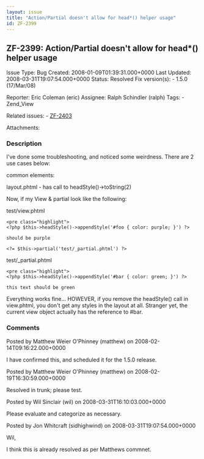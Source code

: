 ```yaml
---
layout: issue
title: "Action/Partial doesn't allow for head*() helper usage"
id: ZF-2399
---
```


ZF-2399: Action/Partial doesn't allow for head\*() helper usage
---------------------------------------------------------------

 Issue Type: Bug Created: 2008-01-09T01:39:31.000+0000 Last Updated: 2008-03-31T19:07:54.000+0000 Status: Resolved Fix version(s): - 1.5.0 (17/Mar/08)
 
 Reporter:  Eric Coleman (eric)  Assignee:  Ralph Schindler (ralph)  Tags: - Zend\_View
 
 Related issues: - [ZF-2403](/issues/browse/ZF-2403)
 
 Attachments: 
### Description

I've done some troubleshooting, and noticed some weirdness. There are 2 use cases below:

common elements:

layout.phtml - has call to headStyle()->toString(2)

Now, if my View & partial look like the following:

test/view.phtml

 
    <pre class="highlight">
    <?php $this->headStyle()->appendStyle('#foo { color: purple; }') ?>
    


`should be purple`

    <?= $this->partial('test/_partial.phtml') ?>

test/\_partial.phtml

 
    <pre class="highlight">
    <?php $this->headStyle()->appendStyle('#bar { color: green; }') ?>
    


`this text should be green`


Everything works fine... HOWEVER, if you remove the headStyle() call in view.phtml, you don't get any styles in the layout at all. Stranger yet, the current view object actually has the reference to #bar.

 

 

### Comments

Posted by Matthew Weier O'Phinney (matthew) on 2008-02-14T09:16:22.000+0000

I have confirmed this, and scheduled it for the 1.5.0 release.

 

 

Posted by Matthew Weier O'Phinney (matthew) on 2008-02-19T16:30:59.000+0000

Resolved in trunk; please test.

 

 

Posted by Wil Sinclair (wil) on 2008-03-31T16:10:03.000+0000

Please evaluate and categorize as necessary.

 

 

Posted by Jon Whitcraft (sidhighwind) on 2008-03-31T19:07:54.000+0000

Wil,

I think this is already resolved as per Matthews commnet.

 

 